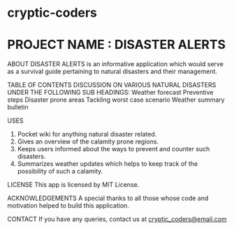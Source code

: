 # cryptic-coders
# PROJECT NAME : DISASTER ALERTS #


ABOUT
DISASTER ALERTS is an informative application which would serve as a survival guide pertaining to natural disasters and their management.

TABLE OF CONTENTS
DISCUSSION ON VARIOUS NATURAL DISASTERS UNDER THE FOLLOWING SUB HEADINGS:
Weather forecast
Preventive steps 
Disaster prone areas
Tackling worst case scenario
Weather summary bulletin

USES
1.	Pocket wiki for anything natural disaster related.
2.	Gives an overview of the calamity prone regions.
3.	 Keeps users informed about the ways to prevent and counter such disasters.
4.	Summarizes weather updates which helps to keep track of the possibility of such a calamity.

LICENSE
This app is licensed by MIT License.

ACKNOWLEDGEMENTS
A special thanks to all those whose code and motivation helped to build this application.

CONTACT 
If you have any queries, contact us at cryptic_coders@email.com

















